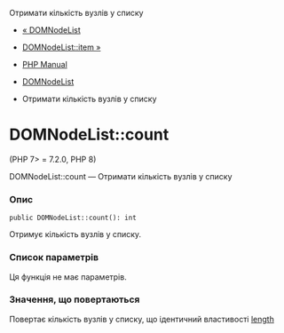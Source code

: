 Отримати кількість вузлів у списку

-   [« DOMNodeList](class.domnodelist.html)
    
-   [DOMNodeList::item »](domnodelist.item.html)
    
-   [PHP Manual](index.html)
    
-   [DOMNodeList](class.domnodelist.html)
    
-   Отримати кількість вузлів у списку
    

# DOMNodeList::count

(PHP 7> = 7.2.0, PHP 8)

DOMNodeList::count — Отримати кількість вузлів у списку

### Опис

```methodsynopsis
public DOMNodeList::count(): int
```

Отримує кількість вузлів у списку.

### Список параметрів

Ця функція не має параметрів.

### Значення, що повертаються

Повертає кількість вузлів у списку, що ідентичний властивості [length](class.domnodelist.html#domnodelist.props.length)